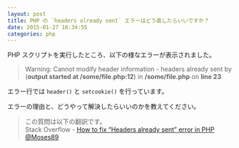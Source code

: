 ```yaml
---
layout: post
title: PHP の `headers already sent` エラーはどう直したらいいですか？
date: 2015-01-27 16:34:55
categories: php
---
```

<!-- {% raw %} -->
<p>PHP スクリプトを実行したところ、以下の様なエラーが表示されました。</p>

<blockquote>
  <p>Warning: Cannot modify header information - headers already sent by<br>
  (<strong>output started at /some/file.php:12</strong>) in <strong>/some/file.php</strong> on <strong>line 23</strong></p>
</blockquote>

<p>エラー行では <code>header()</code> と <code>setcookie()</code> を行っています。</p>

<p>エラーの理由と、どうやって解決したらいいのかを教えてください。</p>

<blockquote>
  <p>この質問は以下の翻訳です。<br>
  Stack Overflow - <a href="https://stackoverflow.com/q/8028957/4369063">How to fix “Headers already sent” error in PHP</a> <a href="https://stackoverflow.com/users/1031807">@Moses89</a></p>
</blockquote>
<!-- {% endraw %} -->
